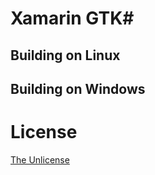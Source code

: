 # Xamarin GTK#

## Building on Linux

## Building on Windows

# License

[The Unlicense](./LICENSE)
